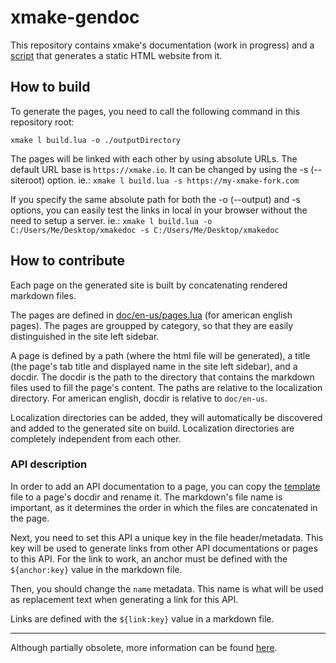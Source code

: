 
# xmake-gendoc

This repository contains xmake's documentation (work in progress) and a [script](build.lua) that generates a static HTML website from it.

## How to build

To generate the pages, you need to call the following command in this repository root:

`xmake l build.lua -o ./outputDirectory`

The pages will be linked with each other by using absolute URLs. The default URL base is `https://xmake.io`. It can be changed by using the -s (--siteroot) option.
ie.:
`xmake l build.lua -s https://my-xmake-fork.com`

If you specify the same absolute path for both the -o (--output) and -s options, you can easily test the links in local in your browser without the need to setup a server.
ie.:
`xmake l build.lua -o C:/Users/Me/Desktop/xmakedoc -s C:/Users/Me/Desktop/xmakedoc`

## How to contribute

Each page on the generated site is built by concatenating rendered markdown files.

The pages are defined in [doc/en-us/pages.lua](doc/en-us/pages.lua) (for american english pages). The pages are groupped by category, so that they are easily distinguished in the site left sidebar.

A page is defined by a path (where the html file will be generated), a title (the page's tab title and displayed name in the site left sidebar), and a docdir. The docdir is the path to the directory that contains the markdown files used to fill the page's content. The paths are relative to the localization directory. For american english, docdir is relative to `doc/en-us`.

Localization directories can be added, they will automatically be discovered and added to the generated site on build.
Localization directories are completely independent from each other.

### API description

In order to add an API documentation to a page, you can copy the [template](doc/template.md) file to a page's docdir and rename it. The markdown's file name is important, as it determines the order in which the files are concatenated in the page.

Next, you need to set this API a unique key in the file header/metadata. This key will be used to generate links from other API documentations or pages to this API. For the link to work, an anchor must be defined with the `${anchor:key}` value in the markdown file.

Then, you should change the `name` metadata. This name is what will be used as replacement text when generating a link for this API.

Links are defined with the `${link:key}` value in a markdown file.

---

Although partially obsolete, more information can be found [here](https://github.com/xmake-io/xmake/pull/4969).
